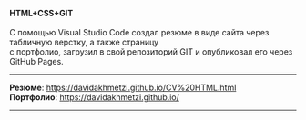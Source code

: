<b>HTML+CSS+GIT</b>
<br>
<br>С помощью Visual Studio Code создал резюме в виде сайта через табличную верстку, а также страницу 
<br>с портфолио, загрузил в свой репозиторий GIT и опубликовал его через GitHub Pages.
***
<b>Резюме</b>: https://davidakhmetzi.github.io/CV%20HTML.html
<br><b>Портфолио</b>: https://davidakhmetzi.github.io/
***

